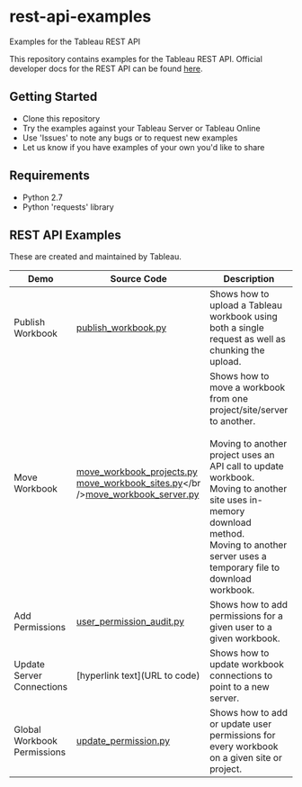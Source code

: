 # rest-api-examples
Examples for the Tableau REST API

This repository contains examples for the Tableau REST API. Official developer docs for the REST API can be found [here](http://onlinehelp.tableau.com/current/api/rest_api/en-us/help.htm).

Getting Started
---------------
* Clone this repository
* Try the examples against your Tableau Server or Tableau Online
* Use 'Issues' to note any bugs or to request new examples
* Let us know if you have examples of your own you'd like to share

Requirements
---------------
* Python 2.7
* Python 'requests' library

REST API Examples
---------------
These are created and maintained by Tableau.

Demo | Source Code | Description
-------- |  -------- |  --------
Publish Workbook | [publish_workbook.py](https://github.com/tableau/rest-api-examples) | Shows how to upload a Tableau workbook using both a single request as well as chunking the upload.
Move Workbook | [move_workbook_projects.py](https://github.com/tableau/rest-api-examples)<br />[move_workbook_sites.py](https://github.com/tableau/rest-api-examples)</br />[move_workbook_server.py](https://github.com/tableau/rest-api-examples) | Shows how to move a workbook from one project/site/server to another.<br /><br />Moving to another project uses an API call to update workbook.<br />Moving to another site uses in-memory download method.<br />Moving to another server uses a temporary file to download workbook.
Add Permissions | [user_permission_audit.py](https://github.com/tableau/rest-api-examples) | Shows how to add permissions for a given user to a given workbook.
Update Server Connections | [hyperlink text](URL to code) | Shows how to update workbook connections to point to a new server.
Global Workbook Permissions | [update_permission.py](https://github.com/tableau/rest-api-examples) | Shows how to add or update user permissions for every workbook on a given site or project.
